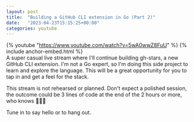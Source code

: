 ```yaml
---
layout: post
title:  "Building a GitHub CLI extension in Go (Part 2)"
date:   "2023-04-23T15:15:25+00:00"
categories: youtube
---
```

{% youtube  "https://www.youtube.com/watch?v=5wA0wwZ8FuU" %}
{% include anchor-embed.html %}
<br />
A super casual live stream where I'll continue building gh-stars, a new GitHub CLI extension. I'm not a Go expert, so I'm doing this side project to learn and explore the language. This will be a great opportunity for you to tap in and get a feel for the stack.

This stream is not rehearsed or planned. Don't expect a polished session, the outcome could be 3 lines of code at the end of the 2 hours or more, who knows 🤷‍♂️😄 

Tune in to say hello or to hang out.

